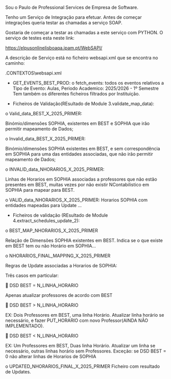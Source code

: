 Sou o Paulo de Professional Services de Empresa de Software.

Tenho um Serviço de Integração para efetuar.
Antes de começar integrações queria testar as chamadas a serviço SOAP.

Gostaria de começar a testar as chamadas a este serviço com PYTHON.
O serviço de testes esta neste link:

 https://elpusonlinelisboaqa.ipam.pt/WebSAPI/

 A descrição de Serviço está no ficheiro websapi.xml que se encontra no caminho:

 .CONTEXTOS\websapi.xml



*	GET_EVENTS_BEST_PROD: 
o	fetch_events: todos os eventos relativos a Tipo de Evento: Aulas, Periodo Academico: 2025/2026 - 1º Semestre
Tem também os diferentes ficheiros filtrados por Instituição.

*	Ficheiros de Validação(REsultado de Module 3.validate_map_data):

o	Valid_data_BEST_X_2025_PRIMER: 
 

Binómio/dimensões SOPHIA, existentes em BEST e SOPHIA que irão permitir mapeamento de Dados;

o	Invalid_data_BEST_X_2025_PRIMER:

                             
Binómio/dimensões SOPHIA existentes em BEST, e sem correspondência em SOPHIA para uma das entidades associadas, que não irão permitir mapeamento de Dados;


o	INVALID_data_NHORARIOS_X_2025_PRIMER:

Linhas de Horarios em SOPHIA associadas a professores que não estão presentes em BEST, muitas vezes por não existir NContabilistico em SOPHIA para mapear para BEST.

o	VALID_data_NHORARIOS_X_2025_PRIMER:
Horarios SOPHIA com entidades mapeadas para Update …

* Ficheiros de validação (REsultado de Module 4.extract_schedules_update_2): 

o	BEST_MAP_NHORARIOS_X_2025_PRIMER

Relação de Dimensões SOPHIA existentes em BEST.
Indica se o que existe em BEST tem ou não Horário em SOPHIA…


o	NHORARIOS_FINAL_MAPPING_X_2025_PRIMER

 
Regras de Update associadas a Horarios de SOPHIA:

Três casos em particular:

	DSD BEST = N_LINHA_HORARIO

Apenas atualizar professores de acordo com BEST

	DSD BEST > N_LINHA_HORARIO

EX: Dois Professores em BEST, uma linha Horário. Atualizar linha horário se necessário, e fazer PUT_HORARIO com novo Professor(AINDA NÂO IMPLEMENTADO). 


	DSD BEST < N_LINHA_HORARIO

EX: Um Professores em BEST, Duas linha Horário. Atualizar um linha se necessário, outras linhas horário sem Professores.
Exceção: se DSD BEST = 0 não alterar linhas de Horarios de SOPHIA


o	UPDATED_NHORARIOS_FINAL_X_2025_PRIMER
Ficheiro com resultado de Updates.
